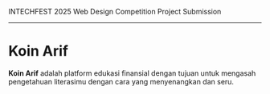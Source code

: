INTECHFEST 2025 Web Design Competition Project Submission

---
# Koin Arif
**Koin Arif** adalah platform edukasi finansial dengan tujuan untuk mengasah pengetahuan literasimu dengan cara yang menyenangkan dan seru.